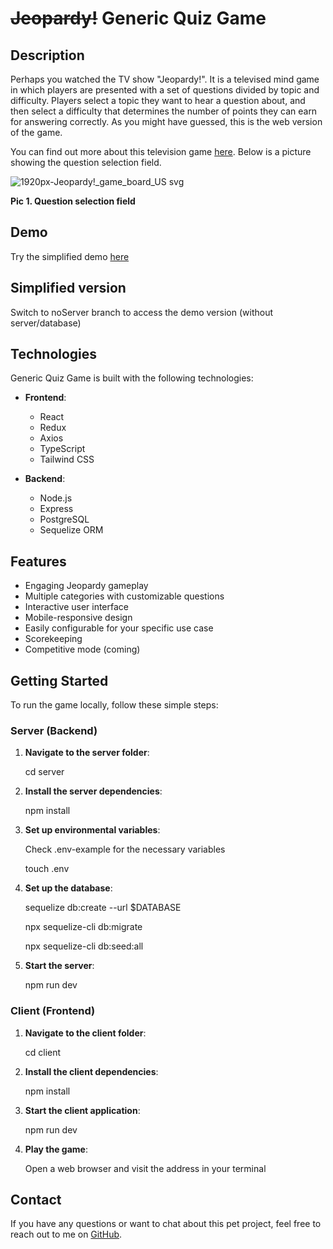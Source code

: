 # ~~Jeopardy!~~ Generic Quiz Game

## Description

Perhaps you watched the TV show "Jeopardy!". It is a televised mind game in which players are presented with a set of questions divided by topic and difficulty. Players select a topic they want to hear a question about, and then select a difficulty that determines the number of points they can earn for answering correctly. As you might have guessed, this is the web version of the game.

You can find out more about this television game [here](https://en.wikipedia.org/wiki/Jeopardy!).
Below is a picture showing the question selection field.

![1920px-Jeopardy!_game_board_US svg](https://github.com/quppety/cautious-octo-tribble/assets/124813316/cc559daf-649a-4fc7-945b-7409a3a471be)


**Pic 1. Question selection field**

## Demo

Try the simplified demo [here](https://cautious-octo-tribble.vercel.app/)

## Simplified version
Switch to noServer branch to access the demo version (without server/database)


## Technologies

Generic Quiz Game is built with the following technologies:

- **Frontend**:
  - React
  - Redux
  - Axios
  - TypeScript
  - Tailwind CSS

- **Backend**:
  - Node.js
  - Express
  - PostgreSQL
  - Sequelize ORM

## Features

- Engaging Jeopardy gameplay
- Multiple categories with customizable questions
- Interactive user interface
- Mobile-responsive design
- Easily configurable for your specific use case
- Scorekeeping
- Competitive mode (coming)

## Getting Started

To run the game locally, follow these simple steps:

### Server (Backend)

1. **Navigate to the server folder**:

   cd server

2. **Install the server dependencies**:

   npm install

3. **Set up environmental variables**:
   
   Check .env-example for the necessary variables
   
   touch .env
   
5. **Set up the database**:

   sequelize db:create --url $DATABASE
   
   npx sequelize-cli db:migrate
   
   npx sequelize-cli db:seed:all

6. **Start the server**:

   npm run dev

   
### Client (Frontend)

1. **Navigate to the client folder**:

   cd client

2. **Install the client dependencies**:

   npm install

3. **Start the client application**:
   
   npm run dev

4. **Play the game**:
   
   Open a web browser and visit the address in your terminal

## Contact

If you have any questions or want to chat about this pet project, feel free to reach out to me on [GitHub](https://github.com/quppety).

